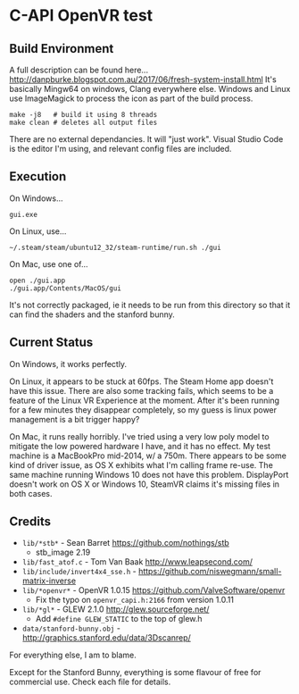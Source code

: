 C-API OpenVR test
=================

Build Environment
-----------------
A full description can be found here...
http://danpburke.blogspot.com.au/2017/06/fresh-system-install.html
It's basically Mingw64 on windows, Clang everywhere else. Windows and Linux use ImageMagick to process the icon as part of the build process.

    make -j8   # build it using 8 threads   
    make clean # deletes all output files

There are no external dependancies. It will "just work". Visual Studio Code is the editor I'm using, and relevant config files are included.

Execution
---------
On Windows...

    gui.exe

On Linux, use...

    ~/.steam/steam/ubuntu12_32/steam-runtime/run.sh ./gui

On Mac, use one of...

    open ./gui.app
    ./gui.app/Contents/MacOS/gui

It's not correctly packaged, ie it needs to be run from this directory so that it can find the shaders and the stanford bunny.

Current Status
--------------
On Windows, it works perfectly.

On Linux, it appears to be stuck at 60fps. The Steam Home app doesn't have this issue. There are also some tracking fails, which seems to be a feature of the Linux VR Experience at the moment. After it's been running for a few minutes they disappear completely, so my guess is linux power management is a bit trigger happy?

On Mac, it runs really horribly. I've tried using a very low poly model to mitigate the low powered hardware I have, and it has no effect. My test machine is a MacBookPro mid-2014, w/ a 750m. There appears to be some kind of driver issue, as OS X exhibits what I'm calling frame re-use. The same machine running Windows 10 does not have this problem. DisplayPort doesn't work on OS X or Windows 10, SteamVR claims it's missing files in both cases.

Credits
-------

* ```lib/*stb*``` - Sean Barret https://github.com/nothings/stb
    * stb_image 2.19
* ```lib/fast_atof.c``` - Tom Van Baak http://www.leapsecond.com/
* ```lib/include/invert4x4_sse.h``` - https://github.com/niswegmann/small-matrix-inverse
* ```lib/*openvr*``` - OpenVR 1.0.15 https://github.com/ValveSoftware/openvr
    * Fix the typo on ```openvr_capi.h:2166``` from version 1.0.11
* ```lib/*gl*``` - GLEW 2.1.0 http://glew.sourceforge.net/
    * Add ```#define GLEW_STATIC``` to the top of glew.h
* ```data/stanford-bunny.obj``` - http://graphics.stanford.edu/data/3Dscanrep/

For everything else, I am to blame.

Except for the Stanford Bunny, everything is some flavour of free for commercial use. Check each file for details.